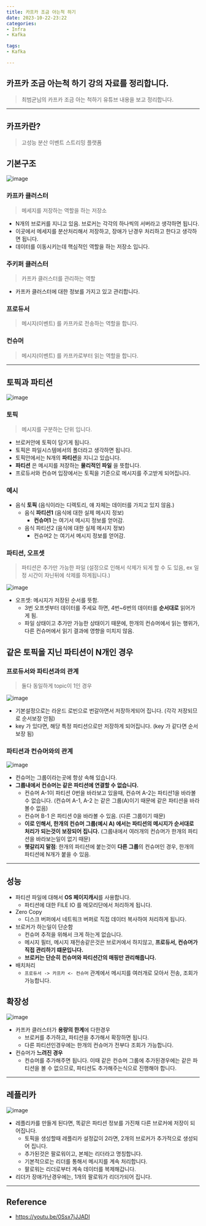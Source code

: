 ```yaml
---
title: 카프카 조금 아는척 하기
date: 2023-10-22-23:22
categories: 
- Infra
- Kafka

tags:
- Kafka

---
```


## 카프카 조금 아는척 하기 강의 자료를 정리합니다.
> 최범균님의 카프카 조금 아는 척하기 유튜브 내용을 보고 정리합니다.

---

## 카프카란?
> 고성능 분산 이벤트 스트리밍 플랫폼

## 기본구조

![image](https://github.com/unluckyjung/unluckyjung.github.io/assets/43930419/5fd7f795-ade1-40f3-a738-8f7ebab1e0f9)


### 카프카 클러스터
> 메세지를 저장하는 역할을 하는 저장소

- N개의 브로커를 지니고 있음. 브로커는 각각의 하나씩의 서버라고 생각하면 됩니다.
- 이곳에서 메세지를 분산처리해서 저장하고, 장애가 난경우 처리하고 한다고 생각하면 됩니다.
- 데이터를 이동시키는데 핵심적인 역할을 하는 저장소 입니다.

### 주키퍼 클러스터
> 카프카 클러스터를 관리하는 역할

- 카프카 클러스터에 대한 정보를 가지고 있고 관리합니다.

### 프로듀서
> 메시지(이벤트) 를 카프카로 전송하는 역할을 합니다.

### 컨슈머
> 메시지(이벤트) 를 카프카로부터 읽는 역할을 합니다.

---

## 토픽과 파티션

![image](https://github.com/unluckyjung/unluckyjung.github.io/assets/43930419/fed99bf8-c791-43b9-a5ab-f8e4b27862e7)


### 토픽
> 메시지를 구분하는 단위 입니다.

- 브로커안에 토픽이 담기게 됩니다. 
- 토픽은 파일시스템에서의 폴더라고 생각하면 됩니다.
- 토픽안에서는 N개의 **파티션**을 지니고 있습니다.
- **파티션** 은 메시지를 저장하는 **물리적인 파일** 을 뜻합니다.
- 프로듀서와 컨슈머 입장에서는 토픽을 기준으로 메시지를 주고받게 되어집니다.


### 예시
- 음식 **토픽** (음식이라는 디렉토리, 얘 자체는 데이터를 가지고 있지 않음.)
  - 음식 **파티션1** (음식에 대한 실제 메시지 정보)
    - **컨슈머1** 는 여기서 메시지 정보를 얻어감.
  - 음식 파티션2 (음식에 대한 실제 메시지 정보)
    - 컨슈머2 는 여기서 메시지 정보를 얻어감.


### 파티션, 오프셋
> 파티션은 추가만 가능한 파일 (설정으로 인해서 삭제가 되게 할 수 도 있음, ex 일정 시간이 자닌뒤에 삭제를 하게됩니다.)


![image](https://github.com/unluckyjung/unluckyjung.github.io/assets/43930419/4f2377f9-5711-4a63-a6e5-41f9cb66bfb5)


- 오프셋: 메시지가 저장된 순서를 뜻함.
  - 3번 오프셋부터 데이터를 주세요 하면, 4번~6번의 데이터를 **순서대로** 읽어가게 됨.
  - 파일 상태이고 추가만 가능한 상태이기 때문에, 한개의 컨슈머에서 읽는 행위가, 다른 컨슈머에서 읽기 결과에 영향을 미치지 않음.

## 같은 토픽을 지닌 파티션이 N개인 경우

### 프로듀서와 파티션과의 관계
> 둘다 동일하게 topic이 1인 경우

![image](https://github.com/unluckyjung/unluckyjung.github.io/assets/43930419/a752c754-e6a9-4889-833c-807317513353)


- 기본설정으로는 라운드 로빈으로 번갈아면서 저장하게되어 집니다. (각각 저장되므로 순서보장 안됨)
- key 가 있다면, 해당 특정 파티션으로만 저장하게 되어집니다. (key 가 같다면 순서보장 됨)

### 파티션과 컨슈머와의 관계

![image](https://github.com/unluckyjung/unluckyjung.github.io/assets/43930419/50173b22-21be-4de9-8ec2-31e016e8f98b)

- 컨슈머는 그룹이라는곳에 항상 속해 있습니다.
- **그룹내에서 컨슈머는 같은 파티션에 연결할 수 없습니다.**
  - 컨슈머 A-1이 파티션 0번을 바라보고 있을때, 컨슈머 A-2는 파티션1을 바라볼 수 없습니다. (컨슈머 A-1, A-2 는 같은 그룹(A)이기 때문에 같은 파티션을 바라볼수 없음)
  - 컨슈머 B-1 은 파티션 0을 바라볼 수 있음. (다른 그룹이기 때문)
  - **이로 인해서, 한개의 컨슈머 그룹(예시 A) 에서는 파티션의 메시지가 순서대로 처리가 되는것이 보장되어 집니다.** (그룹내에서 여러개의 컨슈머가 한개의 파티션을 바라보는일이 없기 때문)
  - **헷갈리지 말점**: 한개의 파티션에 붙는것이 **다른 그룹**의 컨슈머인 경우, 한개의 파티션에 N개가 붙을 수 있음.

---

## 성능

- 파티션 파일에 대해서 **OS 페이지캐시**를 사용합니다.
  - 파티션에 대한 FILE IO 를 메모리단에서 처리하게 됩니다.
- Zero Copy
  - 디스크 버퍼에서 네트워크 버퍼로 직접 데이터 복사하여 처리하게 됩니다.
- 브로커가 하는일이 단순함
  - 컨슈머 추적을 위해서 크게 하는게 없습니다.
  - 메시지 필터, 메시지 재전송같은것은 브로커에서 하지않고, **프로듀서, 컨슈머가 직접 관리하기 떄문입니다.**
  - **브로커는 단순히 컨슈머와 파티션간의 매핑만 관리해줍니다.**
- 배치처리
  - `프로듀서 -> 카프카 <- 컨슈머` 관계에서 메시지를 여러개로 모아서 전송, 조회가 가능합니다.


## 확장성

![image](https://github.com/unluckyjung/unluckyjung.github.io/assets/43930419/78db8226-0877-4e0f-b1ba-57530dfaaee3)

- 카프카 클러스터가 **용량의 한계**에 다한경우
  - 브로커를 추가하고, 파티션을 추가해서 확장하면 됩니다.
  - 다른 파티션인경우에는 한개의 컨슈머가 전부다 조회가 가능합니다.
- 컨슈머가 **느려진 경우**
  - 컨슈머를 추가해주면 됩니다. 이때 같은 컨슈머 그룹에 추가된경우에는 같은 파티션을 볼 수 없으므로, 파티션도 추가해주는식으로 진행해야 합니다.

---

## 레플리카

![image](https://github.com/unluckyjung/unluckyjung.github.io/assets/43930419/c63fcd59-2c34-4119-95d0-1ba476bd0118)

- 레플리카를 만들게 된다면, 똑같은 파티션 정보를 가진채 다른 브로커에 저장이 되어집니다.
  - 토픽을 생성할때 레플리카 설정값이 2라면, 2개의 브로커가 추가적으로 생성되어 집니다.
  - 추가된것은 팔로워이고, 본체는 리더라고 명칭합니다.
  - 기본적으로는 리더를 통해서 메시지를 계속 처리합니다.
  - 팔로워는 리더로부터 계속 데이터를 복제해갑니다.
- 리더가 장애가난경우에는, 1개의 팔로워가 리더가되어 집니다.

---

## Reference
- https://youtu.be/0Ssx7jJJADI
